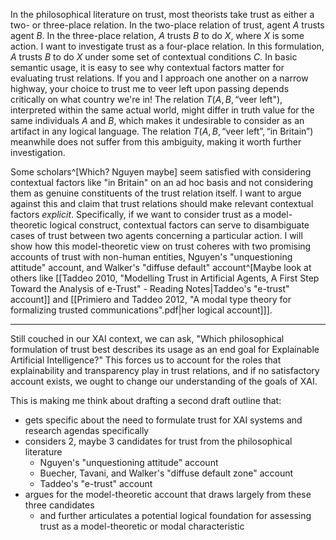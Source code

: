 In the philosophical literature on trust, most theorists take trust as either a two- or three-place relation. In the two-place relation of trust, agent $A$ trusts agent $B$. In the three-place relation, $A$ trusts $B$ to do $X$, where $X$ is some action. I want to investigate trust as a four-place relation. In this formulation, $A$ trusts $B$ to do $X$ under some set of contextual conditions $C$. In basic semantic usage, it is easy to see why contextual factors matter for evaluating trust relations. If you and I approach one another on a narrow highway, your choice to trust me to veer left upon passing depends critically on what country we're in! The relation $T(A, B, \text{``veer left"})$, interpreted within the same actual world, might differ in truth value for the same individuals $A$ and $B$, which makes it undesirable to consider as an artifact in any logical language. The relation $T(A, B, \text{``veer left''}, \text{``in Britain''})$ meanwhile does not suffer from this ambiguity, making it worth further investigation.

Some scholars^[Which? Nguyen maybe] seem satisfied with considering contextual factors like "in Britain" on an ad hoc basis and not considering them as genuine constituents of the trust relation itself. I want to argue against this and claim that trust relations should make relevant contextual factors *explicit*. Specifically, if we want to consider trust as a model-theoretic logical construct, contextual factors can serve to disambiguate cases of trust between two agents concerning a particular action. I will show how this model-theoretic view on trust coheres with two promising accounts of trust with non-human entities, Nguyen's "unquestioning attitude" account, and Walker's "diffuse default" account^[Maybe look at others like [[Taddeo 2010, "Modelling Trust in Artificial Agents, A First Step Toward the Analysis of e-Trust" - Reading Notes|Taddeo's "e-trust" account]] and [[Primiero and Taddeo 2012, "A modal type theory for formalizing trusted communications".pdf|her logical account]]].

___
Still couched in our XAI context, we can ask, "Which philosophical formulation of trust best describes its usage as an end goal for Explainable Artificial Intelligence?" This forces us to account for the roles that explainability and transparency play in trust relations, and if no satisfactory account exists, we ought to change our understanding of the goals of XAI.

This is making me think about drafting a second draft outline that:
- gets specific about the need to formulate trust for XAI systems and research agendas specifically
- considers 2, maybe 3 candidates for trust from the philosophical literature
	- Nguyen's "unquestioning attitude" account
	- Buecher, Tavani, and Walker's "diffuse default  zone" account
	- Taddeo's "e-trust" account
- argues for the model-theoretic account that draws largely from these three candidates
	- and further articulates a potential logical foundation for assessing trust as a model-theoretic or modal characteristic